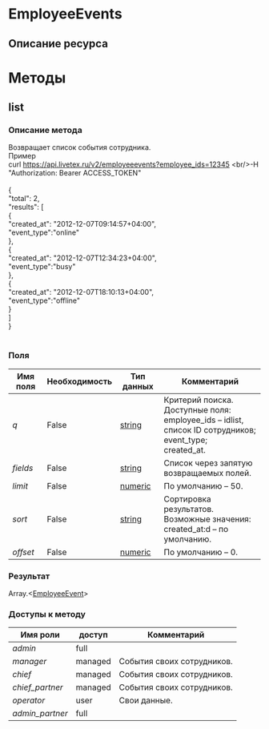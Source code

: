 
# EmployeeEvents

## Описание ресурса

# Методы

## list

### Описание метода
Возвращает список события сотрудника.<br/>Пример<br/>curl https://api.livetex.ru/v2/employeeevents?employee_ids=12345 \<br/>-H "Authorization: Bearer ACCESS_TOKEN"<br/><br/>{<br/>	"total": 2,<br/>	"results": [<br/>		{<br/>			"created_at": "2012-12-07T09:14:57+04:00",<br/>			"event_type":"online"<br/>		},<br/>		{<br/>			"created_at": "2012-12-07T12:34:23+04:00",<br/>			"event_type":"busy"<br/>		},<br/>		{<br/>			"created_at": "2012-12-07T18:10:13+04:00",<br/>			"event_type":"offline"<br/>		}<br/>	]<br/>}<br/><br/>
### Поля

| Имя поля | Необходимость | Тип данных | Комментарий |
|---|---|---|---|
|*q*|False|[string](/types/string)|Критерий поиска.<br/>Доступные поля:<br/>employee_ids – idlist, список ID сотрудников;<br/>event_type;<br/>created_at.<br/>|
|*fields*|False|[string](/types/string)|Список через запятую возвращаемых полей.<br/>|
|*limit*|False|[numeric](/types/numeric)|По умолчанию – 50.<br/>|
|*sort*|False|[string](/types/string)|Сортировка результатов.<br/>Возможные значения:<br/>created_at:d – по умолчанию.<br/>|
|*offset*|False|[numeric](/types/numeric)|По умолчанию – 0.<br/>|

### Результат
Array.<[EmployeeEvent](/types/EmployeeEvent)>
### Доступы к методу

| Имя роли | доступ | Комментарий |
|---|---|---|
|*admin*|full||
|*manager*|managed|События своих сотрудников.|
|*chief*|managed|События своих сотрудников.|
|*chief_partner*|managed|События своих сотрудников.|
|*operator*|user|Свои данные.|
|*admin_partner*|full||
